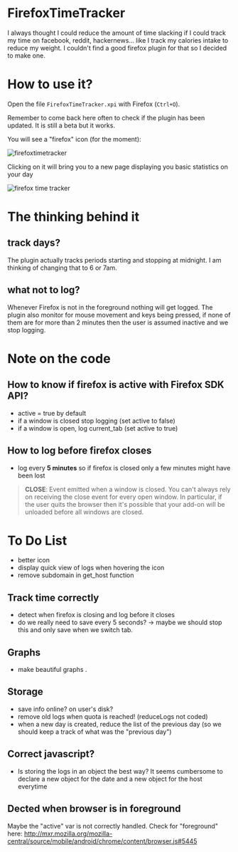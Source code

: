 # FirefoxTimeTracker

I always thought I could reduce the amount of time slacking if I could track my time on facebook, reddit, hackernews... like I track my calories intake to reduce my weight. I couldn't find a good firefox plugin for that so I decided to make one.

# How to use it?

Open the file `FirefoxTimeTracker.xpi` with Firefox (`Ctrl+O`).

Remember to come back here often to check if the plugin has been updated. It is still a beta but it works.

You will see a "firefox" icon (for the moment): 

![firefoxtimetracker](http://cryptologie.net/upload/firefox1.PNG)

Clicking on it will bring you to a new page displaying you basic statistics on your day

![firefox time tracker](http://cryptologie.net/upload/firefox1.PNG)

# The thinking behind it

## track days?

The plugin actually tracks periods starting and stopping at midnight. I am thinking of changing that to 6 or 7am.

## what not to log?

Whenever Firefox is not in the foreground nothing will get logged. The plugin also monitor for mouse movement and keys being pressed, if none of them are for more than 2 minutes then the user is assumed inactive and we stop logging.

# Note on the code

## How to know if firefox is active with Firefox SDK API?

* active = true by default
* if a window is closed stop logging (set active to false)
* if a window is open, log current_tab (set active to true)

## How to log before firefox closes

* log every **5 minutes** so if firefox is closed only a few minutes might have been lost

> **CLOSE**: Event emitted when a window is closed. You can't always rely on receiving the close event for every open window. In particular, if the user quits the browser then it's possible that your add-on will be unloaded before all windows are closed.

# To Do List

* better icon
* display quick view of logs when hovering the icon
* remove subdomain in get_host function

## Track time correctly

* detect when firefox is closing and log before it closes
* do we really need to save every 5 seconds? -> maybe we should stop this and only save when we switch tab.

## Graphs

* make beautiful graphs
.
## Storage

* save info online? on user's disk?
* remove old logs when quota is reached! (reduceLogs not coded)
* when a new day is created, reduce the list of the previous day (so we should keep a track of what was the "previous day")

## Correct javascript?

* Is storing the logs in an object the best way? It seems cumbersome to declare a new object for the date and a new object for the host everytime

## Dected when browser is in foreground

Maybe the "active" var is not correctly handled. Check for "foreground" here: http://mxr.mozilla.org/mozilla-central/source/mobile/android/chrome/content/browser.js#5445